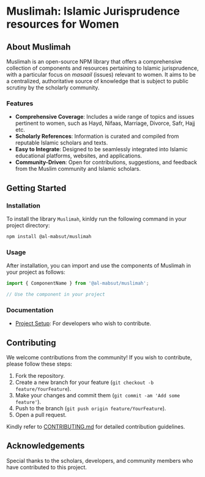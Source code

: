 # Muslimah: Islamic Jurisprudence resources for Women

## About Muslimah

Muslimah is an open-source NPM library that offers a comprehensive collection of components and resources pertaining to Islamic jurisprudence, with a particular focus on *masaail* (issues) relevant to women. It aims to be a centralized, authoritative source of knowledge that is subject to public scrutiny by the scholarly community.

### Features

- **Comprehensive Coverage**: Includes a wide range of topics and issues pertinent to women, such as Hayd, Nifaas, Marriage, Divorce, Safr, Hajj etc.
- **Scholarly References**: Information is curated and compiled from reputable Islamic scholars and texts.
- **Easy to Integrate**: Designed to be seamlessly integrated into Islamic educational platforms, websites, and applications.
- **Community-Driven**: Open for contributions, suggestions, and feedback from the Muslim community and Islamic scholars.

## Getting Started

### Installation

To install the library `Muslimah`, kinldy run the following command in your project directory:

```bash
npm install @al-mabsut/muslimah
```

### Usage

After installation, you can import and use the components of Muslimah in your project as follows:

```javascript
import { ComponentName } from '@al-mabsut/muslimah';

// Use the component in your project
```

### Documentation

- [Project Setup](project-setup.md): For developers who wish to contribute.

## Contributing

We welcome contributions from the community! If you wish to contribute, please follow these steps:

1. Fork the repository.
2. Create a new branch for your feature (`git checkout -b feature/YourFeature`).
3. Make your changes and commit them (`git commit -am 'Add some feature'`).
4. Push to the branch (`git push origin feature/YourFeature`).
5. Open a pull request.

Kindly refer to [CONTRIBUTING.md](CONTRIBUTING.md) for detailed contribution guidelines.

## Acknowledgements

Special thanks to the scholars, developers, and community members who have contributed to this project.
